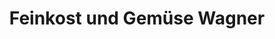 ---
title: "Feinkost und Gemüse Wagner"
url: /erlangen/feinkost-und-gemuese-wagner/
shop: Lebensmittel
---